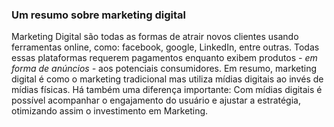 ### Um resumo sobre marketing digital

Marketing Digital são todas as formas de atrair novos clientes usando ferramentas online, como: facebook, google, LinkedIn, entre outras. Todas essas plataformas requerem pagamentos enquanto exibem produtos *- em forma de anúncios -* aos potenciais consumidores. Em resumo, marketing digital é como o marketing tradicional mas utiliza mídias digitais ao invés de mídias físicas. Há também uma diferença importante: Com mídias digitais é possível acompanhar o engajamento do usuário e ajustar a estratégia, otimizando assim o investimento em Marketing.